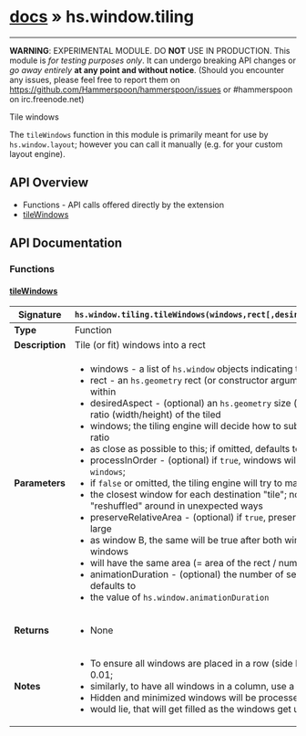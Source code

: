 # [docs](index.md) » hs.window.tiling
---

**WARNING**: EXPERIMENTAL MODULE. DO **NOT** USE IN PRODUCTION.
This module is *for testing purposes only*. It can undergo breaking API changes or *go away entirely* **at any point and without notice**.
(Should you encounter any issues, please feel free to report them on https://github.com/Hammerspoon/hammerspoon/issues
or #hammerspoon on irc.freenode.net)

Tile windows

The `tileWindows` function in this module is primarily meant for use by `hs.window.layout`; however you can call it manually
(e.g. for your custom layout engine).

## API Overview
* Functions - API calls offered directly by the extension
 * [tileWindows](#tileWindows)

## API Documentation

### Functions

#### [tileWindows](#tileWindows)
| **Signature**                               | `hs.window.tiling.tileWindows(windows,rect[,desiredAspect[,processInOrder[,preserveRelativeArea[,animationDuration]]]])`                                                                    |
| --------------------------------------------|-------------------------------------------------------------------------------------|
| **Type**                                    | Function                                                                     |
| **Description**                             | Tile (or fit) windows into a rect                                                                     |
| **Parameters**                              | <ul><li> windows - a list of `hs.window` objects indicating the windows to tile or fit</li><li> rect - an `hs.geometry` rect (or constructor argument), indicating the desired onscreen region that the windows will be tiled within</li><li> desiredAspect - (optional) an `hs.geometry` size (or constructor argument) or a number, indicating the desired optimal aspect ratio (width/height) of the tiled</li><li>    windows; the tiling engine will decide how to subdivide the rect among windows by trying to maintain every window's aspect ratio</li><li>    as close as possible to this; if omitted, defaults to 1 (i.e. try to keep the windows as close to square as possible)</li><li> processInOrder - (optional) if `true`, windows will be placed left-to-right and top-to-bottom following the list order in `windows`;</li><li>    if `false` or omitted, the tiling engine will try to maintain the spatial distribution of windows, i.e. (roughly speaking) pick</li><li>    the closest window for each destination "tile"; note that in some cases this isn't possible and the windows might get "reshuffled" around in unexpected ways</li><li> preserveRelativeArea - (optional) if `true`, preserve the relative area among windows; that is, if window A is currently twice as large</li><li>    as window B, the same will be true after both windows have been processed and placed into the rect; if `false` or omitted, all windows</li><li>    will have the same area (= area of the rect / number of windows) after processing</li><li> animationDuration - (optional) the number of seconds to animate the move/resize operations of the windows; if omitted, defaults to</li><li>    the value of `hs.window.animationDuration`</li></ul> |
| **Returns**                                 | <ul><li> None</li></ul>          |
| **Notes**                                   | <ul><li> To ensure all windows are placed in a row (side by side), use a very small aspect ratio (for "tall and narrow" windows) like 0.01;</li><li>    similarly, to have all windows in a column, use a very large aspect ratio (for "short and wide") like 100</li><li> Hidden and minimized windows will be processed as well: the rect will have "gaps" where the invisible windows</li><li>    would lie, that will get filled as the windows get unhidden/unminimized</li></ul>                |

